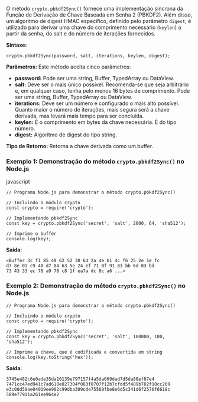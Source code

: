 O método `crypto.pbkdf2Sync()` fornece uma implementação síncrona da Função de Derivação de Chave Baseada em Senha 2 (PBKDF2). Além disso, um algoritmo de digest HMAC específico, definido pelo parâmetro `digest`, é utilizado para derivar uma chave do comprimento necessário (`keylen`) a partir da senha, do salt e do número de iterações fornecidos.

**Sintaxe:**

```
crypto.pbkdf2Sync(password, salt, iterations, keylen, digest);
```

**Parâmetros:** Este método aceita cinco parâmetros:

- **password:** Pode ser uma string, Buffer, TypedArray ou DataView.
- **salt:** Deve ser o mais único possível. Recomenda-se que seja arbitrário e, em qualquer caso, tenha pelo menos 16 bytes de comprimento. Pode ser uma string, Buffer, TypedArray ou DataView.
- **iterations:** Deve ser um número e configurado o mais alto possível. Quanto maior o número de iterações, mais segura será a chave derivada, mas levará mais tempo para ser concluída.
- **keylen:** É o comprimento em bytes da chave necessária. É do tipo número.
- **digest:** Algoritmo de digest do tipo string.

**Tipo de Retorno:** Retorna a chave derivada como um buffer.

### **Exemplo 1:** Demonstração do método `crypto.pbkdf2Sync()` no Node.js

javascript

```
// Programa Node.js para demonstrar o método crypto.pbkdf2Sync()

// Incluindo o módulo crypto
const crypto = require('crypto');

// Implementando pbkdf2Sync
const key = crypto.pbkdf2Sync('secret', 'salt', 2000, 64, 'sha512');

// Imprime o buffer
console.log(key);
```

**Saída:**

```
<Buffer 3c f1 85 49 62 52 38 64 2a 4e b1 4c f6 25 2e 1e fc
d7 8e 01 c9 40 d7 84 63 5e 24 ef 71 0f 91 83 bb 6d 03 bd
73 43 33 ec 78 a9 78 c8 1f ea7a dc 8c a6 ...>
```

### **Exemplo 2:** Demonstração do método `crypto.pbkdf2Sync()` no Node.js

```
// Programa Node.js para demonstrar o método crypto.pbkdf2Sync()

// Incluindo o módulo crypto
const crypto = require('crypto');

// Implementando pbkdf2Sync
const key = crypto.pbkdf2Sync('secret', 'salt', 100000, 100, 'sha512');

// Imprime a chave, que é codificada e convertida em string
console.log(key.toString('hex'));
```

**Saída:**

```
3745e482c6e0ade35da10139e797157f4a5da669dad7d5da88ef87e4
7471cc47ed941c7ad618e827304f083f8707f12b7cfdd5f489b782f10cc269
e3c08d59ae04919ee902c99dba309cde75569fbe8e6d5c341d6f2576f6618c
589e77911a261ee964e2
```



